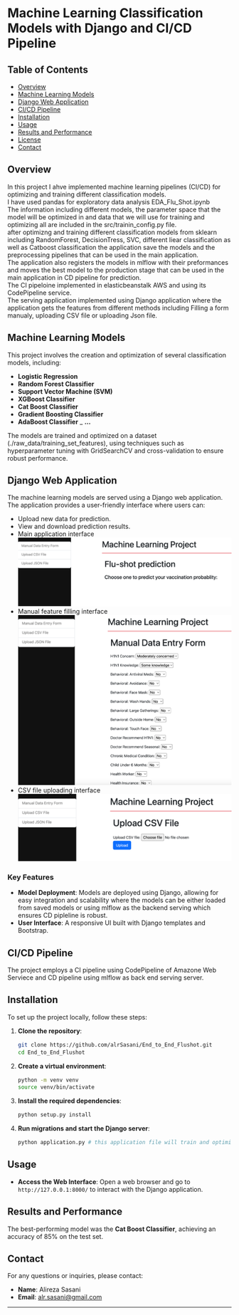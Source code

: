 # Machine Learning Classification Models with Django and CI/CD Pipeline

## Table of Contents

- [Overview](#overview)
- [Machine Learning Models](#machine-learning-models)
- [Django Web Application](#django-web-application)
- [CI/CD Pipeline](#cicd-pipeline)
- [Installation](#installation)
- [Usage](#usage)
- [Results and Performance](#results-and-performance)
- [License](#license)
- [Contact](#contact)

## Overview
In this project I ahve implemented machine learning pipelines (CI/CD) for optimizing and training different
classification models.
</br>
I have used pandas for exploratory data analysis EDA_Flu_Shot.ipynb
</br>
The information including different models, the parameter space that the model will be optimized in 
and data that we will use for training and optimizing all are included in the src/trainin_config.py file.
</br>
after optimizng and training different classification models from sklearn including RandomForest, DecisionTress, SVC, different liear classification as well as Catboost classification the application save 
the models and the preprocessing pipelines that can be used in the main application.
</br>
The application also registers the models in mlflow with their preformances and moves the best model to the production stage that can be used in the main application in CD pipeline for prediction.
</br>
The CI pipeloine implemented in elasticbeanstalk AWS and using its CodePipeline service.
</br>
The serving application implemented using Django application where the application gets the features from different methods including Filling a form manualy, uploading CSV file or uploading Json file.
</br>

## Machine Learning Models

This project involves the creation and optimization of several classification models, including:

- **Logistic Regression**
- **Random Forest Classifier**
- **Support Vector Machine (SVM)**
- **XGBoost Classifier**
- **Cat Boost Classifier**
- **Gradient Boosting Classifier**
- **AdaBoost Classifier**
_ **...**

The models are trained and optimized on a dataset (./raw_data/training_set_features), using techniques such as hyperparameter tuning with GridSearchCV and cross-validation to ensure robust performance.

## Django Web Application

The machine learning models are served using a Django web application. The application provides a user-friendly interface where users can:

- Upload new data for prediction.
- View and download prediction results.
- Main application interface
![serving interface](images/Fig_1.png)
- Manual feature filling interface
![Manual filling of features](images/Fig_2.png)
- CSV file uploading interface
![SCV file uploading](images/Fig_3.png)

### Key Features

- **Model Deployment**: Models are deployed using Django, allowing for easy integration and scalability 
where the models can be either loaded from saved models or using mlflow as the backend serving which ensures
CD pipleline is robust.
- **User Interface**: A responsive UI built with Django templates and Bootstrap.

## CI/CD Pipeline

The project employs a CI pipeline using CodePipeline of Amazone Web Serviece and CD pipeline using mlflow as back end serving server.


## Installation

To set up the project locally, follow these steps:

1. **Clone the repository**:

    ```bash
    git clone https://github.com/alrSasani/End_to_End_Flushot.git
    cd End_to_End_Flushot
    ```

2. **Create a virtual environment**:

    ```bash
    python -m venv venv
    source venv/bin/activate 
    ```

3. **Install the required dependencies**:

    ```bash
    python setup.py install
    ```

4. **Run migrations and start the Django server**:

    ```bash
    python application.py # this application file will train and optimize models and it might take some time depending of the models and paramter space provided in .src/training_config.py file in 
    ```

## Usage

- **Access the Web Interface**: Open a web browser and go to `http://127.0.0.1:8000/` to interact with the Django application.


## Results and Performance

The best-performing model was the **Cat Boost Classifier**, achieving an accuracy of 85% on the test set. 

## Contact

For any questions or inquiries, please contact:

- **Name**: Alireza Sasani
- **Email**: alr.sasani@gmail.com

---

